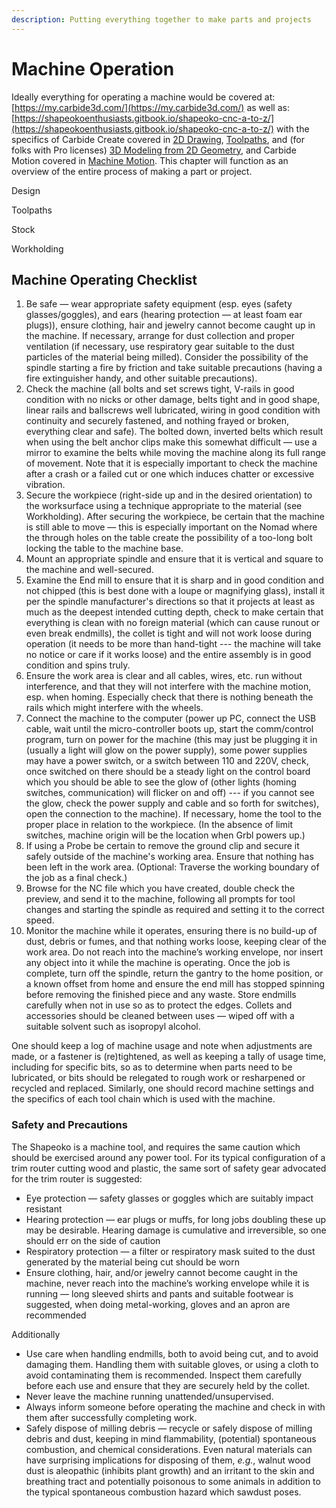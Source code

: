 ```yaml
---
description: Putting everything together to make parts and projects
---
```


# Machine Operation

Ideally everything for operating a machine would be covered at: [https://my.carbide3d.com/](https://my.carbide3d.com/) as well as: [https://shapeokoenthusiasts.gitbook.io/shapeoko-cnc-a-to-z/](https://shapeokoenthusiasts.gitbook.io/shapeoko-cnc-a-to-z/) with the specifics of Carbide Create covered in [2D Drawing](2d-drawing.md), [Toolpaths](toolpaths.md), and (for folks with Pro licenses) [3D Modeling from 2D Geometry](3d-modeling-from-2d-geometry.md), and Carbide Motion covered in [Machine Motion](machine-motion.md). This chapter will function as an overview of the entire process of making a part or project.

Design

Toolpaths

Stock

Workholding

## Machine Operating Checklist

1. Be safe — wear appropriate safety equipment (esp. eyes (safety glasses/goggles), and ears (hearing protection — at least foam ear plugs)), ensure clothing, hair and jewelry cannot become caught up in the machine. If necessary, arrange for dust collection and proper ventilation (if necessary, use respiratory gear suitable to the dust particles of the material being milled). Consider the possibility of the spindle starting a fire by friction and take suitable precautions (having a fire extinguisher handy, and other suitable precautions).
2. Check the machine (all bolts and set screws tight, V-rails in good condition with no nicks or other damage, belts tight and in good shape, linear rails and ballscrews well lubricated, wiring in good condition with continuity and securely fastened, and nothing frayed or broken, everything clear and safe). The bolted down, inverted belts which result when using the belt anchor clips make this somewhat difficult — use a mirror to examine the belts while moving the machine along its full range of movement. Note that it is especially important to check the machine after a crash or a failed cut or one which induces chatter or excessive vibration.
3. Secure the workpiece (right-side up and in the desired orientation) to the worksurface using a technique appropriate to the material (see Workholding). After securing the workpiece, be certain that the machine is still able to move — this is especially important on the Nomad where the through holes on the table create the possibility of a too-long bolt locking the table to the machine base.
4. Mount an appropriate spindle and ensure that it is vertical and square to the machine and well-secured.
5. Examine the End mill to ensure that it is sharp and in good condition and not chipped (this is best done with a loupe or magnifying glass), install it per the spindle manufacturer's directions so that it projects at least as much as the deepest intended cutting depth, check to make certain that everything is clean with no foreign material (which can cause runout or even break endmills), the collet is tight and will not work loose during operation (it needs to be more than hand-tight --- the machine will take no notice or care if it works loose) and the entire assembly is in good condition and spins truly.&#x20;
6. Ensure the work area is clear and all cables, wires, etc. run without interference, and that they will not interfere with the machine motion, esp. when homing. Especially check that there is nothing beneath the rails which might interfere with the wheels.
7. Connect the machine to the computer (power up PC, connect the USB cable, wait until the micro-controller boots up, start the comm/control program, turn on power for the machine (this may just be plugging it in (usually a light will glow on the power supply), some power supplies may have a power switch, or a switch between 110 and 220V, check, once switched on there should be a steady light on the control board which you should be able to see the glow of (other lights (homing switches, communication) will flicker on and off) --- if you cannot see the glow, check the power supply and cable and so forth for switches), open the connection to the machine). If necessary, home the tool to the proper place in relation to the workpiece. (In the absence of limit switches, machine origin will be the location when Grbl powers up.)
8. If using a Probe be certain to remove the ground clip and secure it safely outside of the machine's working area. Ensure that nothing has been left in the work area. (Optional: Traverse the working boundary of the job as a final check.)
9. Browse for the NC file which you have created, double check the preview, and send it to the machine, following all prompts for tool changes and starting the spindle as required and setting it to the correct speed.
10. Monitor the machine while it operates, ensuring there is no build-up of dust, debris or fumes, and that nothing works loose, keeping clear of the work area. Do not reach into the machine’s working envelope, nor insert any object into it while the machine is operating. Once the job is complete, turn off the spindle, return the gantry to the home position, or a known offset from home and ensure the end mill has stopped spinning before removing the finished piece and any waste. Store endmills carefully when not in use so as to protect the edges. Collets and accessories should be cleaned between uses — wiped off with a suitable solvent such as isopropyl alcohol.

One should keep a log of machine usage and note when adjustments are made, or a fastener is (re)tightened, as well as keeping a tally of usage time, including for specific bits, so as to determine when parts need to be lubricated, or bits should be relegated to rough work or resharpened or recycled and replaced. Similarly, one should record machine settings and the specifics of each tool chain which is used with the machine.

### Safety and Precautions

The Shapeoko is a machine tool, and requires the same caution which should be exercised around any power tool. For its typical configuration of a trim router cutting wood and plastic, the same sort of safety gear advocated for the trim router is suggested:

* Eye protection — safety glasses or goggles which are suitably impact resistant
* Hearing protection — ear plugs or muffs, for long jobs doubling these up may be desirable. Hearing damage is cumulative and irreversible, so one should err on the side of caution
* Respiratory protection — a filter or respiratory mask suited to the dust generated by the material being cut should be worn
* Ensure clothing, hair, and/or jewelry cannot become caught in the machine, never reach into the machine’s working envelope while it is running — long sleeved shirts and pants and suitable footwear is suggested, when doing metal-working, gloves and an apron are recommended

Additionally

* Use care when handling endmills, both to avoid being cut, and to avoid damaging them. Handling them with suitable gloves, or using a cloth to avoid contaminating them is recommended. Inspect them carefully before each use and ensure that they are securely held by the collet.
* Never leave the machine running unattended/unsupervised.
* Always inform someone before operating the machine and check in with them after successfully completing work.
* Safely dispose of milling debris — recycle or safely dispose of milling debris and dust, keeping in mind flammability, (potential) spontaneous combustion, and chemical considerations. Even natural materials can have surprising implications for disposing of them, _e.g._, walnut wood dust is aleopathic (inhibits plant growth) and an irritant to the skin and breathing tract and potentially poisonous to some animals in addition to the typical spontaneous combustion hazard which sawdust poses.

